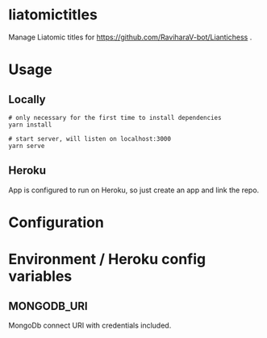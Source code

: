 # liatomictitles

Manage Liatomic titles for https://github.com/RaviharaV-bot/Liantichess .

# Usage

## Locally

```
# only necessary for the first time to install dependencies
yarn install

# start server, will listen on localhost:3000
yarn serve
```

## Heroku

App is configured to run on Heroku, so just create an app and link the repo.

# Configuration

# Environment / Heroku config variables

## MONGODB_URI

MongoDb connect URI with credentials included.